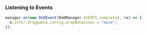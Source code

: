 ### Listening to Events

```ts
manager.on(new DnDEvent(DnDManager.EVENTS.complete), (e) => {
  e.info!.draggable.config.dropBehaviour = "move";
});
```
